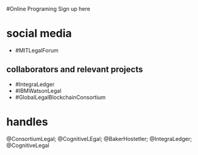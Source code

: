 #Online Programing
  Sign up here

# social media
* #MITLegalForum

## collaborators and relevant projects
* #IntegraLedger
* #IBMWatsonLegal
* #GlobalLegalBlockchainConsortium

# handles
@ConsortiumLegal; 
@CognitiveLEgal; 
@BakerHostetler; 
@IntegraLedger; 
@CognitiveLegal

